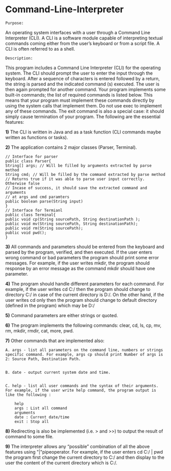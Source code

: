 # Command-Line-Interpreter

`Purpose:`


An operating system interfaces with a user through a Command Line Interpreter
(CLI). A CLI is a software module capable of interpreting textual commands coming
either from the user’s keyboard or from a script file. A CLI is often referred to as a
shell.


``Description:``


This program includes a Command Line Interpreter (CLI) for the operating system. The CLI should prompt the user to enter the input through the keyboard. After a sequence of characters is entered followed by a return, the string is parsed and the indicated command (s) executed. The user is then again prompted for another command.
Your program implements some built-in commands; the list of required commands is listed below. This means that your program must implement these commands directly by using the system calls that implement them. Do not use exec to implement any of these commands. The exit command is also a special case: it should simply cause termination of your program.
The following are the essential features:

**1)** The CLI is written in Java and as a task function (CLI commands
maybe written as functions or tasks).


**2)** The application contains 2 major classes (Parser, Terminal).


```
// Interface for parser
public class Parser{
String[] args; // Will be filled by arguments extracted by parse method
String cmd; // Will be filled by the command extracted by parse method
// Returns true if it was able to parse user input correctly. Otherwise false
// Incase of success, it should save the extracted command and arguments
// at args and cmd paramters
public boolean parse(String input)
}
// Interface for Termianl
public class Terminal{
public void cp(String sourcePath, String destinationPath );
public void mv(String sourcePath, String destinationPath);
public void rm(String sourcePath);
public void pwd();
}
```


**3)** All commands and parameters should be entered from the keyboard and parsed
by the program, verified, and then executed. If the user enters wrong command
or bad parameters the program should print some error messages. For example, if
the user writes mkdir, the program should response by an error message as the
command mkdir should have one parameter.


**4)** The program should handle different parameters for each command. For
example, if the user writes cd C:/ then the program should change to directory C:/
in case of the current directory is D:/. On the other hand, if the user writes cd only
then the program should change to default directory (defined in the program)
which may be D:/


**5)** Command parameters are either strings or quoted.


**6)** The program implements the following commands: clear, cd, ls, cp, mv, rm,
mkdir, rmdir, cat, more, pwd.


**7)** Other commands that are implemented also:


    A. args - list all parameters on the command line, numbers or strings specific command. For example, args cp should print Number of args is 2: Source Path, Destination Path.


    B. date - output current system date and time.


    C. help - list all user commands and the syntax of their arguments. For example, if the user write help command, the program output is like the following :


```  
    help
    args : List all command
    arguments
    date : Current date/time
    exit : Stop all
```


**8)** Redirecting is also be implemented (i.e. > and >>) to output the result of command to some file.


**9)** The interpreter allows any “possible” combination of all the above features using "|"pipeoperator. For example, if the user enters cd C:/ | pwd the program first change the current directory to C:/ and then display to the user the content of the current directory which is C:/.
